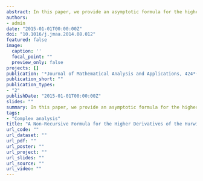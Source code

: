 ```yaml
---
abstract: In this paper, we provide an asymptotic formula for the higher derivatives of the Hurwitz zeta function with respect to its first argument that does not need recurrences. As a by-product, we correct some formulas that have appeared in the literature.
authors:
- admin
date: "2015-01-01T00:00:00Z"
doi: "10.1016/j.jmaa.2014.08.012"
featured: false
image:
  caption: ''
  focal_point: ""
  preview_only: false
projects: []
publication: '*Journal of Mathematical Analysis and Applications, 424*(1), 826-834'
publication_short: ""
publication_types:
- "2"
publishDate: "2015-01-01T00:00:00Z"
slides: ""
summary: In this paper, we provide an asymptotic formula for the higher derivatives of the Hurwitz zeta function with respect to its first argument that does not need recurrences. As a by-product, we correct some formulas that have appeared in the literature.
tags:
- "Complex analysis"
title: "A Non-Recursive Formula for the Higher Derivatives of the Hurwitz Zeta Function"
url_code: ""
url_dataset: ""
url_pdf: ""
url_poster: ""
url_project: ""
url_slides: ""
url_source: ""
url_video: ""
---
```


<script type="text/javascript" src="//cdn.plu.mx/widget-details.js"></script>
<a href="https://plu.mx/plum/a/?doi=10.1016/j.jmaa.2014.08.012" class="plumx-details"></a>
